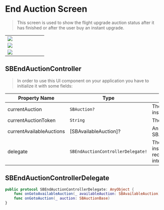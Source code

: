 # End Auction Screen

> This screen is used to show the flight upgrade auction status after it has finished or after the user buy an instant upgrade.

<table width="100%" style="border-collapse: collapse; border: none;">
    <tr valign="top">
        <td width="25%">
            <img src="ui/images/end-auction-1.png"/>
        </td>
        <td width="70%">
        </td>
    </tr>
    <tr valign="top">
        <td width="25%">
            <img src="ui/images/end-auction-2.png"/>
        </td>
        <td width="70%">
        </td>
    </tr>
    <tr valign="top">
        <td width="25%">
            <img src="ui/images/end-auction-3.png"/>
        </td>
        <td width="70%">
        </td>
    </tr>
</table>

## SBEndAuctionController

> In order to use this UI component on your application you have to initialize it with some fields:

| **Property Name**        | **Type**                           | **Description**                                                   |
|--------------------------|------------------------------------|-------------------------------------------------------------------|
| currentAuction           | `SBAuction?`                       | The auction instance                                              |
| currentAuctionToken      | `String`                           | The auction token                                                 |
| currentAvailableAuctions | [SBAvailableAuction]?              | An array of SBAvailableAuction                                    |
| delegate                 | `SBEndAuctionControllerDelegate!`  | The delegate instance used to receive the user interface events   |

## SBEndAuctionControllerDelegate

```swift
public protocol SBEndAuctionControllerDelegate: AnyObject {
    func onGotoAvailableAuction(_ availableAuction: SBAvailableAuction)
    func onGotoAuction(_ auction: SBAuctionBase)
}
```